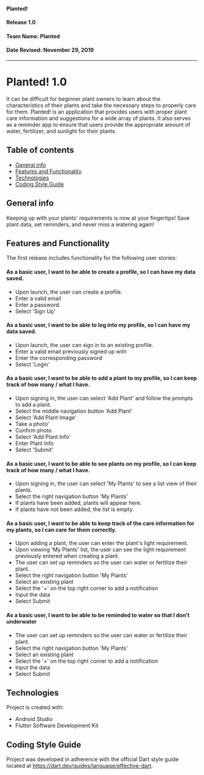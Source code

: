 #### Planted!
#### Release 1.0 
#### **Team Name: Planted**
#### **Date Revised: November 29, 2019**

------

# Planted! 1.0

It can be difficult for beginner plant owners to learn about the characteristics of their plants and take the necessary steps to properly care for them. Planted! is an application that provides users with proper plant care information and suggestions for a wide array of plants. It also serves as a reminder app to ensure that users provide the appropriate amount of water, fertilizer, and sunlight for their plants.

## Table of contents
* [General info](#general-info)
* [Features and Functionality](#features-and-functionality)
* [Technologies](#technologies)
* [Coding Style Guide](#coding-style-guide)

## General info
Keeping up with your plants' requirements is now at your fingertips! Save plant data, set reminders, and never miss a watering again!

## Features and Functionality
The first release includes functionality for the following user stories: 

#### As a basic user, I want to be able to create a profile, so I can have my data saved.
- Upon launch, the user can create a profile.
- Enter a valid email
- Enter a password.
- Select 'Sign Up'

#### As a basic user, I want to be able to log into my profile, so I can have my data saved.
- Upon launch, the user can sign in to an existing profile.
- Enter a valid email previously signed up with
- Enter the corresponding password
- Select 'Login'

#### As a basic user, I want to be able to add a plant to my profile, so I can keep track of how many / what I have.
- Upon signing in, the user can select 'Add Plant' and follow the prompts to add a plant.
- Select the middle navigation button 'Add Plant'
- Select 'Add Plant Image'
- Take a photo' 
- Confirm photo
- Select 'Add Plant Info'
- Enter Plant Info
- Select 'Submit'

#### As a basic user, I want to be able to see plants on my profile, so I can keep track of how many / what I have.
- Upon signing in, the user can select 'My Plants' to see a list view of their plants.
- Select the right navigation button 'My Plants'
- If plants have been added, plants will appear here. 
- If plants have not been added, the list is empty.

#### As a basic user, I want to be able to keep track of the care information for my plants, so I can care for them correctly.
- Upon adding a plant, the user can enter the plant's light requirement.
- Upon viewing 'My Plants' list, the user can see the light requirement previously entered when creating a plant. 
- The user can set up reminders so the user can water or fertilize their plant.
- Select the right navigation button 'My Plants'
- Select an existing plant
- Select the '+' on the top right corner to add a notification
- Input the data
- Select Submit

#### As a basic user, I want to be able to be reminded to water so that I don’t underwater
- The user can set up reminders so the user can water or fertilize their plant.
- Select the right navigation button 'My Plants'
- Select an existing plant
- Select the '+' on the top right corner to add a notification
- Input the data
- Select Submit
	
## Technologies
Project is created with:
* Android Studio
* Flutter Software Development Kit

## Coding Style Guide
Project was developed in adherence with the official Dart style guide located at https://dart.dev/guides/language/effective-dart.
